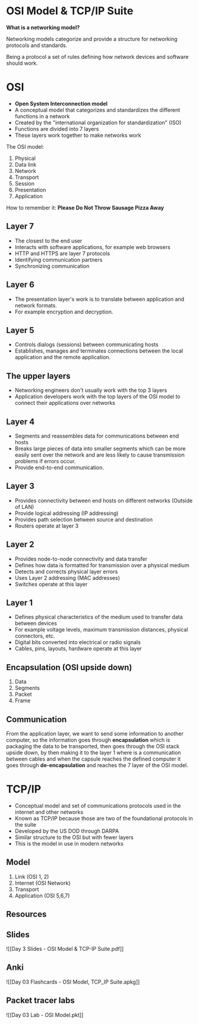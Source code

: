 # OSI Model & TCP/IP Suite

**What is a networking model?**

Networking models categorize and provide a structure for networking protocols and standards.

Being a protocol a set of rules defining how network devices and software should work.

# OSI 

- **Open System Interconnection model**
- A conceptual model that categorizes and standardizes the different functions in a network 
- Created by the "international organization for standardization" (ISO)
- Functions are divided into 7 layers 
- These layers work together to make networks work 

The OSI model:
1. Physical
2. Data link
3. Network
4. Transport
5. Session
6. Presentation
7. Application

How to remember it: **Please Do Not Throw Sausage Pizza Away**

## Layer 7
- The closest to the end user
- Interacts with software applications, for example web browsers
- HTTP and HTTPS are layer 7 protocols 
- Identifying communication partners
- Synchronizing communication

## Layer 6
- The presentation layer's work is to translate between application and network formats.
- For example encryption and decryption.

## Layer 5 
- Controls dialogs (sessions) between communicating hosts 
- Establishes, manages and terminates connections between the local application and the remote application.

## The upper layers
- Networking engineers don't usually work with the top 3 layers
- Application developers work with the top layers of the OSI model to connect their applications over networks

## Layer 4 
- Segments and reassembles data for communications between end hosts 
- Breaks large pieces of data into smaller segments which can be more easily sent over the network and are less likely to cause transmission problems if errors occur.
- Provide end-to-end communication.


## Layer 3 
- Provides connectivity between end hosts on different networks (Outside of LAN)
- Provide logical addressing (IP addressing)
- Provides path selection between source and destination 
- Routers operate at layer 3

## Layer 2 
- Provides node-to-node connectivity and data transfer
- Defines how data is formatted for transmission over a physical medium
- Detects and corrects physical layer errors
- Uses Layer 2 addressing (MAC addresses)
- Switches operate at this layer

## Layer 1 
- Defines physical characteristics of the medium used to transfer data between devices 
- For example voltage levels, maximum transmission distances, physical connectors, etc.
- Digital bits converted into electrical or radio signals
- Cables, pins, layouts, hardware operate at this layer

## Encapsulation (OSI upside down) 
1. Data 
2. Segments
3. Packet 
4. Frame

## Communication
From the application layer, we want to send some information to another computer, so the information goes through **encapsulation** which is packaging the data to be transported, then goes through the OSI stack upside down, by then making it to the layer 1 where is a communication between cables and when the capsule reaches the defined computer it goes through **de-encapsulation** and reaches the 7 layer of the OSI model.

# TCP/IP 
- Conceptual model and set of communications protocols used in the internet and other networks
- Known as TCP/IP because those are two of the foundational protocols in the suite
- Developed by the US DOD through DARPA
- Similar structure to the OSI but with fewer layers 
- This is the model in use in modern networks

## Model 
1. Link (OSI 1, 2)
2. Internet (OSI Network)
3. Transport 
4. Application (OSI 5,6,7)

## Resources

## Slides
![[Day 3 Slides - OSI Model & TCP-IP Suite.pdf]]

## Anki
![[Day 03 Flashcards - OSI Model, TCP_IP Suite.apkg]]

## Packet tracer labs
![[Day 03 Lab - OSI Model.pkt]]